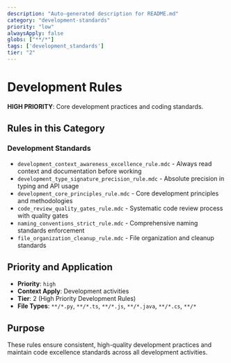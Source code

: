 ```yaml
---
description: "Auto-generated description for README.md"
category: "development-standards"
priority: "low"
alwaysApply: false
globs: ["**/*"]
tags: ['development_standards']
tier: "2"
---
```


# Development Rules

**HIGH PRIORITY**: Core development practices and coding standards.

## Rules in this Category

### **Development Standards**
- `development_context_awareness_excellence_rule.mdc` - Always read context and documentation before working
- `development_type_signature_precision_rule.mdc` - Absolute precision in typing and API usage
- `development_core_principles_rule.mdc` - Core development principles and methodologies
- `code_review_quality_gates_rule.mdc` - Systematic code review process with quality gates
- `naming_conventions_strict_rule.mdc` - Comprehensive naming standards enforcement
- `file_organization_cleanup_rule.mdc` - File organization and cleanup standards

## Priority and Application

- **Priority**: `high`
- **Context Apply**: Development activities
- **Tier**: 2 (High Priority Development Rules)
- **File Types**: `**/*.py`, `**/*.ts`, `**/*.js`, `**/*.java`, `**/*.cs`, `**/*`

## Purpose

These rules ensure consistent, high-quality development practices and maintain code excellence standards across all development activities.
